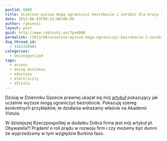```yaml
---
postid: 6080
title: Uczelnie wyższe mogą ograniczyć bezrobocie i zarobić dla kraju 10 mld złotych rocznie
date: 2013-06-03T08:22:08+00:00
author: rybinski
layout: post
guid: http://www.rybinski.eu/?p=6080
permalink: /2013/06/uczelnie-wyzsze-moga-ograniczyc-bezrobocie-i-zarobic-dla-kraju-10-mld-zlotych-rocznie/
dsq_thread_id:
  - 3163310801
categories:
  - Uncategorized
tags:
  - access
  - doing business
  - eduction
  - electricity
  - VIstula
---
```

Dzisiaj w Dzienniku Gazecie prawnej ukazał się mój [artykuł](http://forsal.pl/artykuly/708220,rybinski_jak_dac_prace_absolwentom.html#) pokazujący jak uczelnie wyższe mogą ograniczyć bezrobocie. Pokazuję szereg konkretnych przykładów, te działania wdrażamy właśnie na Akademii Vistula.

W dzisiejszej Rzeczpospolitej w dodatku Dobra firma jest mój artykuł pt. Obywatela?! Prądem! o roli prądu w rozwoju firm i czy możemy być dumni że wyprzedzamy w tym względzie Burkina faso.
